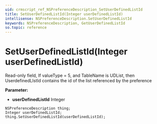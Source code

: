 ```yaml
---
uid: crmscript_ref_NSPreferenceDescription_SetUserDefinedListId
title: SetUserDefinedListId(Integer userDefinedListId)
intellisense: NSPreferenceDescription.SetUserDefinedListId
keywords: NSPreferenceDescription, GetUserDefinedListId
so.topic: reference
---
```


# SetUserDefinedListId(Integer userDefinedListId)

Read-only field, If valueType = 5, and TableName is UDList, then UserdefinedLIstId contains the id of the list referenced by the preference

**Parameter:** 
 - **userDefinedListId** Integer

```crmscript
NSPreferenceDescription thing;
Integer userDefinedListId;
thing.SetUserDefinedListId(userDefinedListId);
```

